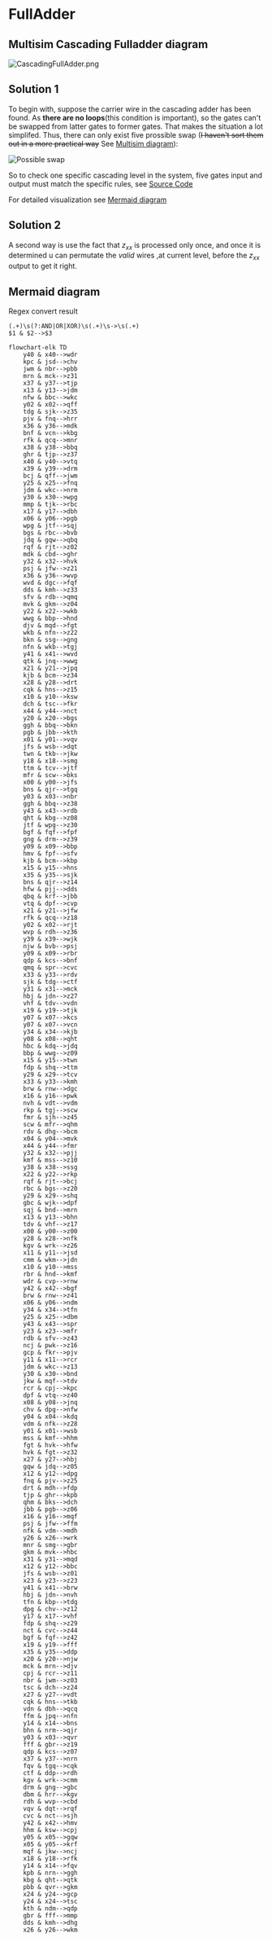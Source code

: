 # FullAdder

## Multisim Cascading Fulladder diagram

![CascadingFullAdder.png](../../../images/CascadingFullAdder.png)

## Solution 1

To begin with, suppose the carrier wire in the cascading adder has been found. As **there are no loops**(this condition is important), so the gates can't be swapped from latter gates to former gates. That makes the situation a lot simplifed. Thus, there can only exist five prossible swap (~~I haven't sort them out in a more practical way~~ See [Multisim diagram](./FullAdder.ms14)):

![Possible swap](../../../images/PossibleSwaps.png)

So to check one specific cascading level in the system, five gates input and output must match the specific rules, see [Source Code](./TinkerWithGates.h)

For detailed visualization see [Mermaid diagram](#mermaid-diagram)

## Solution 2

A second way is use the fact that $z_{xx}$ is processed only once, and once it is determined u can permutate the *valid* wires ,at current level, before the $z_{xx}$ output to get it right.

## Mermaid diagram

Regex convert result

```regex
(.+)\s(?:AND|OR|XOR)\s(.+)\s->\s(.+)
$1 & $2-->$3
```

```mermaid
flowchart-elk TD
    y40 & x40-->wdr
    kpc & jsd-->chv
    jwm & nbr-->pbb
    mrn & mck-->z31
    x37 & y37-->tjp
    x13 & y13-->jdm
    nfw & bbc-->wkc
    y02 & x02-->qff
    tdg & sjk-->z35
    pjv & fnq-->hrr
    x36 & y36-->mdk
    bnf & vcn-->kbg
    rfk & qcq-->mnr
    x38 & y38-->bbq
    ghr & tjp-->z37
    x40 & y40-->vtq
    x39 & y39-->drm
    bcj & qff-->jwm
    y25 & x25-->fnq
    jdm & wkc-->nrm
    y30 & x30-->wpg
    mmp & tjk-->rbc
    x17 & y17-->dbh
    x06 & y06-->pgb
    wpg & jtf-->sqj
    bgs & rbc-->bvb
    jdq & gqw-->qbq
    rqf & rjt-->z02
    mdk & cbd-->ghr
    y32 & x32-->hvk
    psj & jfw-->z21
    x36 & y36-->wvp
    wvd & dgc-->fqf
    dds & kmh-->z33
    sfv & rdb-->qmq
    mvk & gkm-->z04
    y22 & x22-->wkb
    wwg & bbp-->hnd
    djv & mqd-->fgt
    wkb & nfn-->z22
    bkn & ssg-->gng
    nfn & wkb-->tgj
    y41 & x41-->wvd
    qtk & jnq-->wwg
    x21 & y21-->jpq
    kjb & bcm-->z34
    x28 & y28-->drt
    cqk & hns-->z15
    x10 & y10-->ksw
    dch & tsc-->fkr
    x44 & y44-->nct
    y20 & x20-->bgs
    ggh & bbq-->bkn
    pgb & jbb-->kth
    x01 & y01-->vqv
    jfs & wsb-->dqt
    twn & tkb-->jkw
    y18 & x18-->smg
    ttm & tcv-->jtf
    mfr & scw-->bks
    x00 & y00-->jfs
    bns & qjr-->tgq
    y03 & x03-->nbr
    ggh & bbq-->z38
    y43 & x43-->rdb
    qht & kbg-->z08
    jtf & wpg-->z30
    bgf & fqf-->fpf
    gng & drm-->z39
    y09 & x09-->bbp
    hmv & fpf-->sfv
    kjb & bcm-->kbp
    x15 & y15-->hns
    x35 & y35-->sjk
    bns & qjr-->z14
    hfw & pjj-->dds
    qbq & krf-->jbb
    vtq & dpf-->cvp
    x21 & y21-->jfw
    rfk & qcq-->z18
    y02 & x02-->rjt
    wvp & rdh-->z36
    y39 & x39-->wjk
    njw & bvb-->psj
    y09 & x09-->rbr
    qdp & kcs-->bnf
    qmq & spr-->cvc
    x33 & y33-->rdv
    sjk & tdg-->ctf
    y31 & x31-->mck
    hbj & jdn-->z27
    vhf & tdv-->vdn
    x19 & y19-->tjk
    y07 & x07-->kcs
    y07 & x07-->vcn
    y34 & x34-->kjb
    y08 & x08-->qht
    hbc & kdq-->jdq
    bbp & wwg-->z09
    x15 & y15-->twn
    fdp & shq-->ttm
    y29 & x29-->tcv
    x33 & y33-->kmh
    brw & rnw-->dgc
    x16 & y16-->pwk
    nvh & vdt-->vdm
    rkp & tgj-->scw
    fmr & sjh-->z45
    scw & mfr-->qhm
    rdv & dhg-->bcm
    x04 & y04-->mvk
    x44 & y44-->fmr
    y32 & x32-->pjj
    kmf & mss-->z10
    y38 & x38-->ssg
    x22 & y22-->rkp
    rqf & rjt-->bcj
    rbc & bgs-->z20
    y29 & x29-->shq
    gbc & wjk-->dpf
    sqj & bnd-->mrn
    x13 & y13-->bhn
    tdv & vhf-->z17
    x00 & y00-->z00
    y28 & x28-->nfk
    kgv & wrk-->z26
    x11 & y11-->jsd
    cmm & wkm-->jdn
    x10 & y10-->mss
    rbr & hnd-->kmf
    wdr & cvp-->rnw
    y42 & x42-->bgf
    brw & rnw-->z41
    x06 & y06-->ndm
    y34 & x34-->tfn
    y25 & x25-->dbm
    y43 & x43-->spr
    y23 & x23-->mfr
    rdb & sfv-->z43
    ncj & pwk-->z16
    gcp & fkr-->pjv
    y11 & x11-->rcr
    jdm & wkc-->z13
    y30 & x30-->bnd
    jkw & mqf-->tdv
    rcr & cpj-->kpc
    dpf & vtq-->z40
    x08 & y08-->jnq
    chv & dpg-->nfw
    y04 & x04-->kdq
    vdm & nfk-->z28
    y01 & x01-->wsb
    mss & kmf-->hhm
    fgt & hvk-->hfw
    hvk & fgt-->z32
    x27 & y27-->hbj
    gqw & jdq-->z05
    x12 & y12-->dpg
    fnq & pjv-->z25
    drt & mdh-->fdp
    tjp & ghr-->kpb
    qhm & bks-->dch
    jbb & pgb-->z06
    x16 & y16-->mqf
    psj & jfw-->ffm
    nfk & vdm-->mdh
    y26 & x26-->wrk
    mnr & smg-->gbr
    gkm & mvk-->hbc
    x31 & y31-->mqd
    x12 & y12-->bbc
    jfs & wsb-->z01
    x23 & y23-->z23
    y41 & x41-->brw
    hbj & jdn-->nvh
    tfn & kbp-->tdg
    dpg & chv-->z12
    y17 & x17-->vhf
    fdp & shq-->z29
    nct & cvc-->z44
    bgf & fqf-->z42
    x19 & y19-->fff
    x35 & y35-->ddp
    x20 & y20-->njw
    mck & mrn-->djv
    cpj & rcr-->z11
    nbr & jwm-->z03
    tsc & dch-->z24
    x27 & y27-->vdt
    cqk & hns-->tkb
    vdn & dbh-->qcq
    ffm & jpq-->nfn
    y14 & x14-->bns
    bhn & nrm-->qjr
    y03 & x03-->qvr
    fff & gbr-->z19
    qdp & kcs-->z07
    x37 & y37-->nrn
    fqv & tgq-->cqk
    ctf & ddp-->rdh
    kgv & wrk-->cmm
    drm & gng-->gbc
    dbm & hrr-->kgv
    rdh & wvp-->cbd
    vqv & dqt-->rqf
    cvc & nct-->sjh
    y42 & x42-->hmv
    hhm & ksw-->cpj
    y05 & x05-->gqw
    x05 & y05-->krf
    mqf & jkw-->ncj
    x18 & y18-->rfk
    y14 & x14-->fqv
    kpb & nrn-->ggh
    kbg & qht-->qtk
    pbb & qvr-->gkm
    x24 & y24-->gcp
    y24 & x24-->tsc
    kth & ndm-->qdp
    gbr & fff-->mmp
    dds & kmh-->dhg
    x26 & y26-->wkm
```
